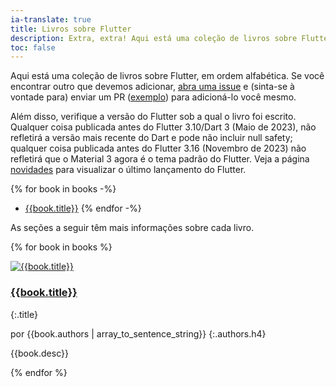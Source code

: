 ```yaml
---
ia-translate: true
title: Livros sobre Flutter
description: Extra, extra! Aqui está uma coleção de livros sobre Flutter.
toc: false
---
```


Aqui está uma coleção de livros sobre Flutter,
em ordem alfabética.
Se você encontrar outro que devemos adicionar,
[abra uma issue][] e (sinta-se à vontade para)
enviar um PR ([exemplo][]) para adicioná-lo você mesmo.

Além disso, verifique a versão do Flutter sob a qual o livro
foi escrito. Qualquer coisa publicada antes do
Flutter 3.10/Dart 3 (Maio de 2023),
não refletirá a versão mais recente do Dart e
pode não incluir null safety;
qualquer coisa publicada antes do Flutter 3.16 (Novembro de 2023)
não refletirá que o Material 3 agora é o
tema padrão do Flutter.
Veja a página [novidades][]
para visualizar o último lançamento do Flutter.

[abra uma issue]: {{site.repo.this}}/issues/new
[exemplo]: {{site.repo.this}}/pull/6019
[novidades]: /release/whats-new

{% for book in books -%}
* [{{book.title}}]({{book.link}})
{% endfor -%}

<p>
  As seções a seguir têm mais informações sobre cada livro.
</p>

{% for book in books %}
<div class="book-img-with-details row">
<a href="{{book.link}}" title="{{book.title}}" class="col-sm-3">
  <img src="/assets/images/docs/cover/{{book.cover}}" alt="{{book.title}}">
</a>
<div class="details col-sm-9">

### [{{book.title}}]({{book.link}})
{:.title}

por {{book.authors | array_to_sentence_string}}
{:.authors.h4}

{{book.desc}}
</div>
</div>
{% endfor %}
